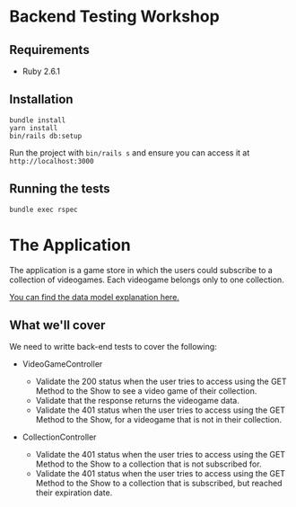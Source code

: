 # Backend Testing Workshop

## Requirements

- Ruby 2.6.1

## Installation

```shell
bundle install
yarn install
bin/rails db:setup
```

Run the project with `bin/rails s` and ensure you can access it at `http://localhost:3000`

## Running the tests

```shell
bundle exec rspec
```

# The Application

The application is a game store in which the users could subscribe to a collection of videogames.
Each videogame belongs only to one collection.

[You can find the data model explanation here.](https://share.getcloudapp.com/6qu85YRO)

## What we'll cover

We need to writte back-end tests to cover the following:

- VideoGameController

  - Validate the 200 status when the user tries to access using the GET Method to the Show to see a video game of their collection.
  - Validate that the response returns the videogame data.
  - Validate the 401 status when the user tries to access using the GET Method to the Show, for a videogame that is not in their collection.

- CollectionController

  - Validate the 401 status when the user tries to access using the GET Method to the Show to a collection that is not subscribed for.
  - Validate the 401 status when the user tries to access using the GET Method to the Show to a collection that is subscribed, but reached their expiration date.
